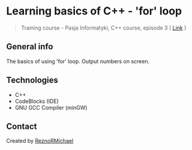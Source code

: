 # Learning basics of C++ - 'for' loop
> Training course - Pasja Informatyki, C++ course, episode 3 ( [Link](https://www.youtube.com/watch?v=y6GOYVTVvqo) )

## General info
The basics of using 'for' loop. Output numbers on screen.

## Technologies
* C++
* CodeBlocks (IDE)
* GNU GCC Compiler (minGW)

## Contact
Created by [ReznoRMichael](https://github.com/ReznoRMichael)